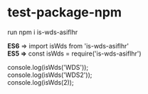 # test-package-npm

run npm i is-wds-asiflhr

<b>ES6</b> => import isWds from 'is-wds-asiflhr'<br>
<b>ES5 =></b> const isWds = require('is-wds-asiflhr')

console.log(isWds('WDS'));<br>
console.log(isWds('WDS2'));<br>
console.log(isWds(2));
